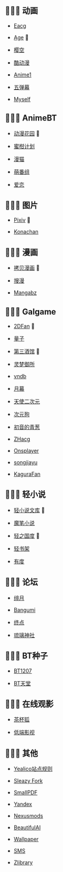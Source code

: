 ## 💨💨💨 动画

- [Eacg](https://eacg.net/)

- [Age](https://www.agemys.com/) 📌

- [樱空](https://www.maigo.cc/)

- [酷动漫](http://kudm.vip/)

- [Anime1](https://anime1.me/)

- [五弹幕](https://www.5dm.app/)

- [Myself](https://myself-bbs.com/portal.php)

## 💨💨💨 AnimeBT

- [动漫花园](https://share.dmhy.org/) 📌

- [蜜柑计划](https://mikanani.me/)

- [漫猫](http://comicat.org/)

- [萌番组](https://bangumi.moe/)

- [爱恋](https://kisssub.org/)

## 💨💨💨 图片

- [Pixiv](https://www.pixiv.net/) 📌

- [Konachan](https://konachan.net/)

## 💨💨💨 漫画

- [拷贝漫画](https://www.copymanga.site/) 📌

- [搜漫](https://www.soman.com/)

- [Mangabz](http://www.mangabz.com/)

## 💨💨💨 Galgame

- [2DFan](https://2dfan.org/) 📌
  
- [量子](https://lzacg.one/)

- [第三酒馆](https://galgame.noto.so/) 📌

- [灵梦御所](https://blog.reimu.net/)

- [vndb](https://vndb.org/)

- [月幕](https://www.ymgal.games/index)

- [天使二次元](https://www.tianshi2.cc/)

- [次元狗](https://www.acgndog.com/)

- [初音的青葱](https://www.fufugal.com/home)

- [ZHacg](https://pan.zhacg.com/Onedrive/game)

- [Onsplayer](http://onsplayer.cn/) 

- [songjiayu](https://setu.fun/) 

- [KaguraFan](https://kagurafan.com/)

## 💨💨💨 轻小说

- [轻小说文库](https://www.wenku8.net/index.php) 📌

- [魔笔小说](https://www.mobinovels.com/)

- [轻之国度](https://www.lightnovel.us/) 📌

- [轻书架](https://www.lightnovel.app/home)

- [有度](https://www.yodu.org/)

## 💨💨💨 论坛

- [绯月](https://bbs.kfpromax.com/index.php)

- [Bangumi](https://bangumi.tv/)

- [终点](https://bbs.zdfx.net/)

- [琉璃神社](https://www.hacg.me/)

## 💨💨💨 BT种子

- [BT1207](https://bt1207zx.top/)

- [BT天堂](https://www.bt-tt.com/)

## 💨💨💨 在线观影

- [茶杯狐](https://cupfox.app/)

- [低端影视](https://ddrk.me/)

## 💨💨💨 其他

- [Yealico站点规则](https://wc3818290.home.blog/)

- [Sleazy Fork](https://sleazyfork.org/zh-CN)

- [SmallPDF](https://smallpdf.com/cn)

- [Yandex](https://yandex.com/)

- [Nexusmods](https://www.nexusmods.com/games)

- [BeautifulAI](https://www.beautiful.ai/)

- [Wallpaper](https://wallpaperscraft.com/catalog/anime)

- [SMS](https://sms-activate.org/getNumber)

- [Zlibrary](https://zh.z-library.se/?signAll=1&ts=1106&afterGeoRedirection=1)
